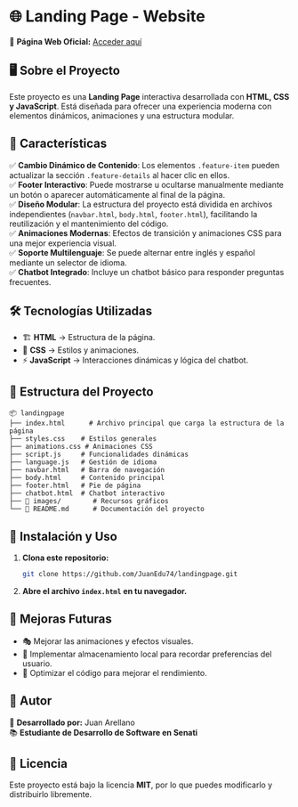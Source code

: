 # 🌐 Landing Page - Website  

🔗 **Página Web Oficial:** [Acceder aquí](https://juanedu74.github.io/landingpage/)

## 🖥️ Sobre el Proyecto  

Este proyecto es una **Landing Page** interactiva desarrollada con **HTML, CSS y JavaScript**. Está diseñada para ofrecer una experiencia moderna con elementos dinámicos, animaciones y una estructura modular.

## 📌 Características  

✅ **Cambio Dinámico de Contenido**: Los elementos `.feature-item` pueden actualizar la sección `.feature-details` al hacer clic en ellos.  
✅ **Footer Interactivo**: Puede mostrarse u ocultarse manualmente mediante un botón o aparecer automáticamente al final de la página.  
✅ **Diseño Modular**: La estructura del proyecto está dividida en archivos independientes (`navbar.html`, `body.html`, `footer.html`), facilitando la reutilización y el mantenimiento del código.  
✅ **Animaciones Modernas**: Efectos de transición y animaciones CSS para una mejor experiencia visual.  
✅ **Soporte Multilenguaje**: Se puede alternar entre inglés y español mediante un selector de idioma.  
✅ **Chatbot Integrado**: Incluye un chatbot básico para responder preguntas frecuentes.  

## 🛠️ Tecnologías Utilizadas  

- 🏗️ **HTML** → Estructura de la página.  
- 🎨 **CSS** → Estilos y animaciones.  
- ⚡ **JavaScript** → Interacciones dinámicas y lógica del chatbot.  

## 📂 Estructura del Proyecto  

```plaintext
📦 landingpage
├── index.html      # Archivo principal que carga la estructura de la página
├── styles.css    # Estilos generales
├── animations.css # Animaciones CSS
├── script.js     # Funcionalidades dinámicas
├── language.js   # Gestión de idioma
├── navbar.html   # Barra de navegación
├── body.html     # Contenido principal
├── footer.html   # Pie de página
├── chatbot.html  # Chatbot interactivo
├── 📁 images/        # Recursos gráficos
└── 📄 README.md      # Documentación del proyecto
```

## 🚀 Instalación y Uso  

1. **Clona este repositorio:**  
   ```bash
   git clone https://github.com/JuanEdu74/landingpage.git
   ```  
2. **Abre el archivo `index.html` en tu navegador.**  

## 🔮 Mejoras Futuras  

- 🎭 Mejorar las animaciones y efectos visuales.  
- 💾 Implementar almacenamiento local para recordar preferencias del usuario.  
- 🚀 Optimizar el código para mejorar el rendimiento.  

## 👤 Autor  

📌 **Desarrollado por:** Juan Arellano  
📚 **Estudiante de Desarrollo de Software en Senati**  

## 📜 Licencia  

Este proyecto está bajo la licencia **MIT**, por lo que puedes modificarlo y distribuirlo libremente.

